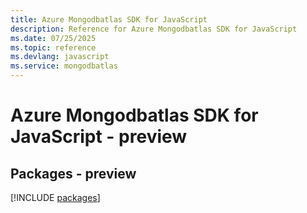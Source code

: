 ```yaml
---
title: Azure Mongodbatlas SDK for JavaScript
description: Reference for Azure Mongodbatlas SDK for JavaScript
ms.date: 07/25/2025
ms.topic: reference
ms.devlang: javascript
ms.service: mongodbatlas
---
```

# Azure Mongodbatlas SDK for JavaScript - preview
## Packages - preview
[!INCLUDE [packages](mongodbatlas-index.md)]